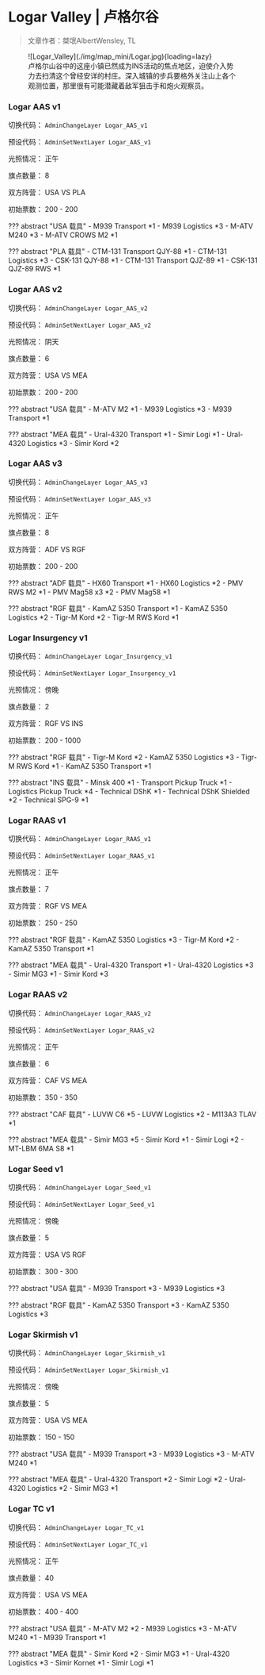 # Logar Valley | 卢格尔谷

> 文章作者：桀氓AlbertWensley, TL

<figure markdown>
  ![Logar_Valley](./img/map_mini/Logar.jpg){loading=lazy}
  <figcaption>卢格尔山谷中的这座小镇已然成为INS活动的焦点地区，迫使介入势力去扫清这个曾经安详的村庄。深入城镇的步兵要格外关注山上各个观测位置，那里很有可能潜藏着敌军狙击手和炮火观察员。</figcaption>
</figure>

### Logar AAS v1

切换代码： `AdminChangeLayer Logar_AAS_v1`

预设代码： `AdminSetNextLayer Logar_AAS_v1`

光照情况： 正午

旗点数量： 8

双方阵营： USA VS PLA

初始票数： 200  -  200

??? abstract "USA 载具"
    - M939 Transport *1
    - M939 Logistics *3
    - M-ATV M240 *3
    - M-ATV CROWS M2 *1

??? abstract "PLA 载具"
    - CTM-131 Transport QJY-88 *1
    - CTM-131 Logistics *3
    - CSK-131 QJY-88 *1
    - CTM-131 Transport QJZ-89 *1
    - CSK-131 QJZ-89 RWS *1


### Logar AAS v2

切换代码： `AdminChangeLayer Logar_AAS_v2`

预设代码： `AdminSetNextLayer Logar_AAS_v2`

光照情况： 阴天

旗点数量： 6

双方阵营： USA VS MEA

初始票数： 200  -  200

??? abstract "USA 载具"
    - M-ATV M2 *1
    - M939 Logistics *3
    - M939 Transport *1

??? abstract "MEA 载具"
    - Ural-4320 Transport *1
    - Simir Logi *1
    - Ural-4320 Logistics *3
    - Simir Kord *2


### Logar AAS v3

切换代码： `AdminChangeLayer Logar_AAS_v3`

预设代码： `AdminSetNextLayer Logar_AAS_v3`

光照情况： 正午

旗点数量： 8

双方阵营： ADF VS RGF

初始票数： 200  -  200

??? abstract "ADF 载具"
    - HX60 Transport *1
    - HX60 Logistics *2
    - PMV RWS M2 *1
    - PMV Mag58 x3 *2
    - PMV Mag58 *1

??? abstract "RGF 载具"
    - KamAZ 5350 Transport *1
    - KamAZ 5350 Logistics *2
    - Tigr-M Kord *2
    - Tigr-M RWS Kord *1


### Logar Insurgency v1

切换代码： `AdminChangeLayer Logar_Insurgency_v1`

预设代码： `AdminSetNextLayer Logar_Insurgency_v1`

光照情况： 傍晚

旗点数量： 2

双方阵营： RGF VS INS

初始票数： 200  -  1000

??? abstract "RGF 载具"
    - Tigr-M Kord *2
    - KamAZ 5350 Logistics *3
    - Tigr-M RWS Kord *1
    - KamAZ 5350 Transport *1

??? abstract "INS 载具"
    - Minsk 400 *1
    - Transport Pickup Truck *1
    - Logistics Pickup Truck *4
    - Technical DShK *1
    - Technical DShK Shielded *2
    - Technical SPG-9 *1


### Logar RAAS v1

切换代码： `AdminChangeLayer Logar_RAAS_v1`

预设代码： `AdminSetNextLayer Logar_RAAS_v1`

光照情况： 正午

旗点数量： 7

双方阵营： RGF VS MEA

初始票数： 250  -  250

??? abstract "RGF 载具"
    - KamAZ 5350 Logistics *3
    - Tigr-M Kord *2
    - KamAZ 5350 Transport *1

??? abstract "MEA 载具"
    - Ural-4320 Transport *1
    - Ural-4320 Logistics *3
    - Simir MG3 *1
    - Simir Kord *3


### Logar RAAS v2

切换代码： `AdminChangeLayer Logar_RAAS_v2`

预设代码： `AdminSetNextLayer Logar_RAAS_v2`

光照情况： 正午

旗点数量： 6

双方阵营： CAF VS MEA

初始票数： 350  -  350

??? abstract "CAF 载具"
    - LUVW C6 *5
    - LUVW Logistics *2
    - M113A3 TLAV *1

??? abstract "MEA 载具"
    - Simir MG3 *5
    - Simir Kord *1
    - Simir Logi *2
    - MT-LBM 6MA S8 *1


### Logar Seed v1

切换代码： `AdminChangeLayer Logar_Seed_v1`

预设代码： `AdminSetNextLayer Logar_Seed_v1`

光照情况： 傍晚

旗点数量： 5

双方阵营： USA VS RGF

初始票数： 300  -  300

??? abstract "USA 载具"
    - M939 Transport *3
    - M939 Logistics *3

??? abstract "RGF 载具"
    - KamAZ 5350 Transport *3
    - KamAZ 5350 Logistics *3


### Logar Skirmish v1

切换代码： `AdminChangeLayer Logar_Skirmish_v1`

预设代码： `AdminSetNextLayer Logar_Skirmish_v1`

光照情况： 傍晚

旗点数量： 5

双方阵营： USA VS MEA

初始票数： 150  -  150

??? abstract "USA 载具"
    - M939 Transport *3
    - M939 Logistics *3
    - M-ATV M240 *1

??? abstract "MEA 载具"
    - Ural-4320 Transport *2
    - Simir Logi *2
    - Ural-4320 Logistics *2
    - Simir MG3 *1


### Logar TC v1

切换代码： `AdminChangeLayer Logar_TC_v1`

预设代码： `AdminSetNextLayer Logar_TC_v1`

光照情况： 正午

旗点数量： 40

双方阵营： USA VS MEA

初始票数： 400  -  400

??? abstract "USA 载具"
    - M-ATV M2 *2
    - M939 Logistics *3
    - M-ATV M240 *1
    - M939 Transport *1

??? abstract "MEA 载具"
    - Simir Kord *2
    - Simir MG3 *1
    - Ural-4320 Logistics *3
    - Simir Kornet *1
    - Simir Logi *1

